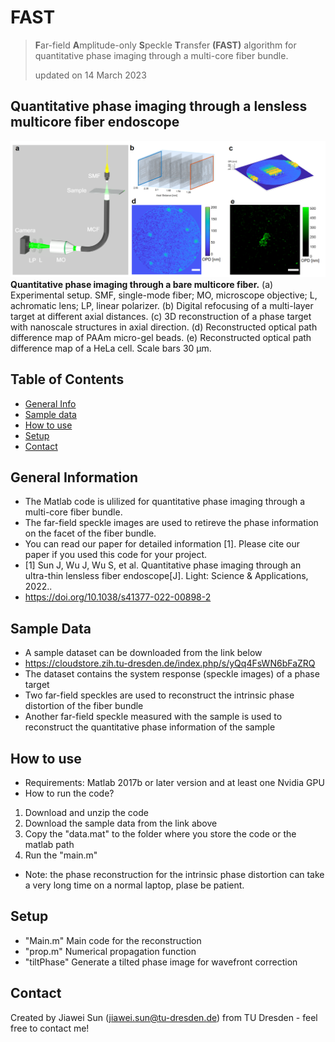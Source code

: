 # FAST
> **F**ar-field **A**mplitude-only **S**peckle **T**ransfer **(FAST)** algorithm for quantitative phase imaging through a multi-core fiber bundle.
> 
> updated on 14 March 2023

## Quantitative phase imaging through a lensless multicore fiber endoscope
![figure](QPE_fig.png "Figure1. Quantitative phase imaging through a bare multicore fiber.")
**Quantitative phase imaging through a bare multicore fiber.** (a) Experimental setup. SMF, single-mode fiber; MO, microscope objective; L, achromatic lens; LP, linear polarizer. (b) Digital refocusing of a multi-layer target at different axial distances. (c) 3D reconstruction of a phase target with nanoscale structures in axial direction. (d) Reconstructed optical path difference map of PAAm micro-gel beads. (e) Reconstructed optical path difference map of a HeLa cell. Scale bars 30 μm.

## Table of Contents
* [General Info](#general-information)
* [Sample data](#sample-data)
* [How to use](#how-to-use)
* [Setup](#setup)
* [Contact](#contact)
<!-- * [License](#license) -->


## General Information
- The Matlab code is ulilized for quantitative phase imaging through a multi-core fiber bundle.
- The far-field speckle images are used to retireve the phase information on the facet of the fiber bundle.
- You can read our paper for detailed information [1]. Please cite our paper if you used this code for your project.
- [1] Sun J, Wu J, Wu S, et al. Quantitative phase imaging through an ultra-thin lensless fiber endoscope[J]. Light: Science & Applications, 2022..
- https://doi.org/10.1038/s41377-022-00898-2

## Sample Data
- A sample dataset can be downloaded from the link below
- https://cloudstore.zih.tu-dresden.de/index.php/s/yQq4FsWN6bFaZRQ
- The dataset contains the system response (speckle images) of a phase target
- Two far-field speckles are used to reconstruct the intrinsic phase distortion of the fiber bundle
- Another far-field speckle measured with the sample is used to reconstruct the quantitative phase information of the sample

## How to use
- Requirements: Matlab 2017b or later version and at least one Nvidia GPU
- How to run the code?
1. Download and unzip the code
2. Download the sample data from the link above
3. Copy the "data.mat" to the folder where you store the code or the matlab path
4. Run the "main.m"
- Note: the phase reconstruction for the intrinsic phase distortion can take a very long time on a normal laptop, plase be patient.


## Setup
- "Main.m" Main code for the reconstruction
- "prop.m" Numerical propagation function
- "tiltPhase" Generate a tilted phase image for wavefront correction


## Contact
Created by Jiawei Sun (jiawei.sun@tu-dresden.de) from TU Dresden - feel free to contact me!
